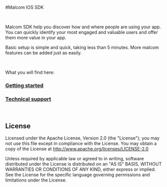 #Malcom IOS SDK

&nbsp;

Malcom SDK help you discover how and where people are using your app. You can quickly identify your most engaged and valuable users and offer them more value in your app.

Basic setup is simple and quick, taking less than 5 minutes. More malcom features can be added just as easily.

&nbsp;

What you will find here:

### [Getting started](https://github.com/MyMalcom/malcom-lib-ios/wiki/Basic-setup)
### [Technical support](https://github.com/MyMalcom/malcom-lib-ios/wiki/Technical-support)
&nbsp;
&nbsp;

## License

Licensed under the Apache License, Version 2.0 (the "License");
you may not use this file except in compliance with the License.
You may obtain a copy of the License at
http://www.apache.org/licenses/LICENSE-2.0

Unless required by applicable law or agreed to in writing, software
distributed under the License is distributed on an "AS IS" BASIS,
WITHOUT WARRANTIES OR CONDITIONS OF ANY KIND, either express or implied.
See the License for the specific language governing permissions and
limitations under the License.
